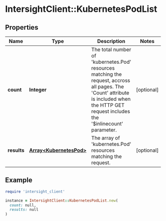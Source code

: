 # IntersightClient::KubernetesPodList

## Properties

| Name | Type | Description | Notes |
| ---- | ---- | ----------- | ----- |
| **count** | **Integer** | The total number of &#39;kubernetes.Pod&#39; resources matching the request, accross all pages. The &#39;Count&#39; attribute is included when the HTTP GET request includes the &#39;$inlinecount&#39; parameter. | [optional] |
| **results** | [**Array&lt;KubernetesPod&gt;**](KubernetesPod.md) | The array of &#39;kubernetes.Pod&#39; resources matching the request. | [optional] |

## Example

```ruby
require 'intersight_client'

instance = IntersightClient::KubernetesPodList.new(
  count: null,
  results: null
)
```

